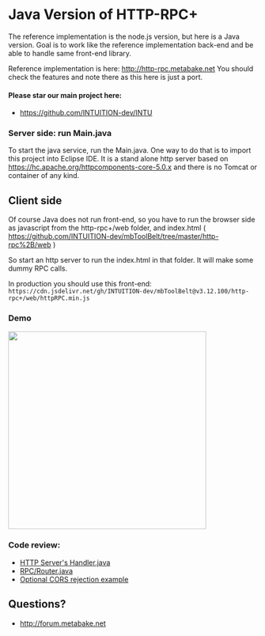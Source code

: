 
# Java Version of HTTP-RPC+

The reference implementation is the node.js version, but here is a Java version. Goal is to work like the reference implementation back-end
and be able to handle same front-end library.

Reference implementation is here: http://http-rpc.metabake.net
You should check the features and note there as this here is just a port.

#### Please star our main project here:
- https://github.com/INTUITION-dev/INTU


### Server side: run Main.java

To start the java service, run the Main.java. One way to do that is to import this project into Eclipse IDE.
It is a stand alone http server based on
 https://hc.apache.org/httpcomponents-core-5.0.x and there is no Tomcat or container of any kind.

## Client side

Of course Java does not run front-end, so you have to run the browser side as javascript from the http-rpc+/web folder, and index.html ( https://github.com/INTUITION-dev/mbToolBelt/tree/master/http-rpc%2B/web )

So start an http server to run the index.html in that folder. It will make some dummy RPC calls.

In production you should use this front-end:
```https://cdn.jsdelivr.net/gh/INTUITION-dev/mbToolBelt@v3.12.100/http-rpc+/web/httpRPC.min.js ```


### Demo


[<img src="http://img.youtube.com/vi/8YjDsUTDFxo/0.jpg" width="400"/>](http://www.youtube.com/watch?v=8YjDsUTDFxo)


### Code review:

- [HTTP Server's Handler.java](https://github.com/INTUITION-dev/intu-diversity/blob/master/java-workspace/java-http-rpc%2B/src/org/hrp/http/HSrvHandler.java)
- [RPC/Router.java](https://github.com/INTUITION-dev/intu-diversity/blob/master/java-workspace/java-http-rpc%2B/src/org/hrp/routes/ScreensRouter.java)
- [Optional CORS  rejection example](https://github.com/INTUITION-dev/intu-diversity/blob/master/java-workspace/java-http-rpc%2B/src/org/hrp/api/AbstractHSrvHandler.java)

## Questions?
- http://forum.metabake.net
